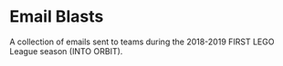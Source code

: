 # Email Blasts
A collection of emails sent to teams during the 2018-2019 FIRST LEGO League season (INTO ORBIT).
